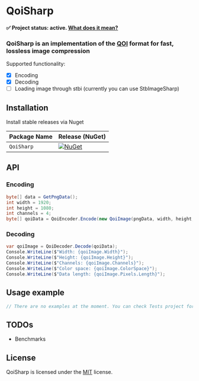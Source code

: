 
# QoiSharp

#### ✅ **Project status: active**. [What does it mean?](https://github.com/NUlliiON/QoiSharp/blob/main/docs/project-status.md)
### QoiSharp is an implementation of the [QOI](https://github.com/phoboslab/qoi) format for fast, lossless image compression

Supported functionality:
- [x] Encoding
- [x] Decoding
- [ ] Loading image through stbi (currently you can use StbImageSharp)

## Installation

Install stable releases via Nuget

| Package Name                   | Release (NuGet) |
|--------------------------------|-----------------|
| `QoiSharp`         | [![NuGet](https://img.shields.io/nuget/v/QoiSharp.svg)](https://www.nuget.org/packages/QoiSharp/)

## API

### Encoding
```csharp
byte[] data = GetPngData();
int width = 1920;
int height = 1080;
int channels = 4;
byte[] qoiData = QoiEncoder.Encode(new QoiImage(pngData, width, height, channels));
```
### Decoding
```csharp
var qoiImage = QoiDecoder.Decode(qoiData);
Console.WriteLine($"Width: {qoiImage.Width}");
Console.WriteLine($"Height: {qoiImage.Height}");
Console.WriteLine($"Channels: {qoiImage.Channels}");
Console.WriteLine($"Color space: {qoiImage.ColorSpace}");
Console.WriteLine($"Data length: {qoiImage.Pixels.Length}");
```
## Usage example
```csharp
// There are no examples at the moment. You can check Tests project for more examples.
```

## TODOs
* Benchmarks

## License

QoiSharp is licensed under the [MIT](LICENSE) license.
